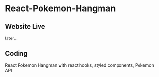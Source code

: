 # React-Pokemon-Hangman

## Website Live

later...

## Coding

React Pokemon Hangman with react hooks, styled components, Pokemon API
